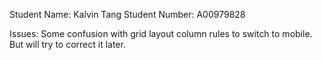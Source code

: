 Student Name: Kalvin Tang
Student Number: A00979828

Issues: Some confusion with grid layout column rules to switch to mobile. But will try to correct it later.